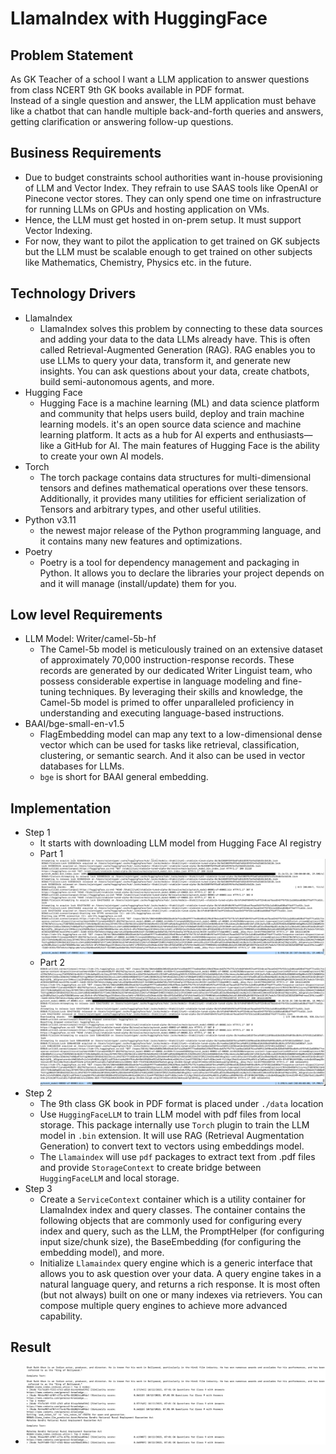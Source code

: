 # LlamaIndex with HuggingFace


## Problem Statement
As GK Teacher of a school I want a LLM application to answer questions from class NCERT 9th GK books available in PDF format.  
Instead of a single question and answer, the LLM application must behave 
like a chatbot that can handle multiple back-and-forth queries and answers, getting clarification or 
answering follow-up questions.

## Business Requirements
- Due to budget constraints school authorities want in-house provisioning of LLM and Vector Index. They refrain to use SAAS tools like OpenAI or Pinecone vector stores. They can only spend one time on infrastructure for running LLMs on GPUs and hosting application on VMs. 
- Hence, the LLM must get hosted in on-prem setup. It must support Vector Indexing.
- For now, they want to pilot the application to get trained on GK subjects but the LLM must be scalable enough to get trained on other subjects like Mathematics, Chemistry, Physics etc. in the future.

## Technology Drivers
- LlamaIndex
  - LlamaIndex solves this problem by connecting to these data sources and adding your data to the data LLMs already have. This is often called Retrieval-Augmented Generation (RAG). RAG enables you to use LLMs to query your data, transform it, and generate new insights. You can ask questions about your data, create chatbots, build semi-autonomous agents, and more.
- Hugging Face
  - Hugging Face is a machine learning (ML) and data science platform and community that helps users build, deploy and train machine learning models. it's an open source data science and machine learning platform. It acts as a hub for AI experts and enthusiasts—like a GitHub for AI. The main features of Hugging Face is the ability to create your own AI models.
- Torch
  - The torch package contains data structures for multi-dimensional tensors and defines mathematical operations over these tensors. Additionally, it provides many utilities for efficient serialization of Tensors and arbitrary types, and other useful utilities.
- Python v3.11
  - the newest major release of the Python programming language, and it contains many new features and optimizations.
- Poetry
  - Poetry is a tool for dependency management and packaging in Python. It allows you to declare the libraries your project depends on and it will manage (install/update) them for you.

## Low level Requirements
- LLM Model: Writer/camel-5b-hf
  - The Camel-5b model is meticulously trained on an extensive dataset of approximately 70,000 instruction-response records. These records are generated by our dedicated Writer Linguist team, who possess considerable expertise in language modeling and fine-tuning techniques. By leveraging their skills and knowledge, the Camel-5b model is primed to offer unparalleled proficiency in understanding and executing language-based instructions.
- BAAI/bge-small-en-v1.5
  - FlagEmbedding model can map any text to a low-dimensional dense vector which can be used for tasks like retrieval, classification, clustering, or semantic search. And it also can be used in vector databases for LLMs.
  - `bge` is short for BAAI general embedding.

## Implementation
- Step 1
  - It starts with downloading LLM model from Hugging Face AI registry
  - Part 1  
    ![](images/bootstrap_hf.png)
  - Part 2
    ![](images/bootstrap_hf_2.png)
- Step 2
  - The 9th class GK book in PDF format is placed under `./data` location
  - Use `HuggingFaceLLM` to train LLM model with pdf files from local storage. This package internally use `Torch` plugin to train the LLM model in `.bin` extension. It will use RAG (Retrieval Augmentation Generation) to convert text to vectors using embeddings model.
  - The `Llamaindex` will use `pdf` packages to extract text from .pdf files and provide `StorageContext` to create bridge between `HuggingFaceLLM` and local storage.
- Step 3
  - Create a `ServiceContext` container which is a utility container for LlamaIndex index and query classes. The container contains the following objects that are commonly used for configuring every index and query, such as the LLM, the PromptHelper (for configuring input size/chunk size), the BaseEmbedding (for configuring the embedding model), and more.
  - Initialize `Llamaindex` query engine which is a generic interface that allows you to ask question over your data. A query engine takes in a natural language query, and returns a rich response. It is most often (but not always) built on one or many indexes via retrievers. You can compose multiple query engines to achieve more advanced capability.
  
## Result
- ![](images/result.png)